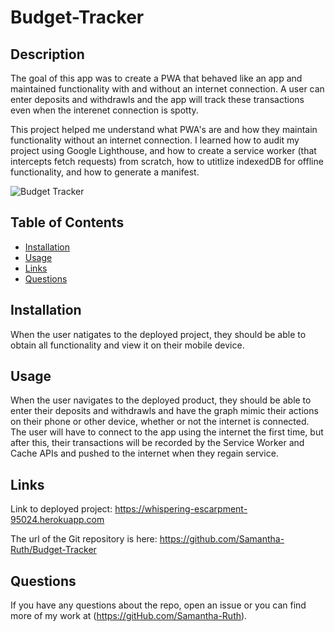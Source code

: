 # Budget-Tracker

## Description

The goal of this app was to create a PWA that behaved like an app and maintained functionality with and without an internet connection. A user can enter deposits and withdrawls and the app will track these transactions even when the interenet connection is spotty. 

This project helped me understand what PWA's are and how they maintain functionality without an internet connection.  I learned how to audit my project using Google Lighthouse, and how to create a service worker (that intercepts fetch requests) from scratch, how to utitlize indexedDB for offline functionality, and how to generate a manifest. 

![Budget Tracker](https://user-images.githubusercontent.com/64170123/187012953-fe9fe7f6-559c-4c9b-855a-2bbda5ecfb12.jpg)

## Table of Contents

* [Installation](#installation)
* [Usage](#usage)
* [Links](#links)
* [Questions](#questions)

## Installation

When the user natigates to the deployed project, they should be able to obtain all functionality and view it on their mobile device. 

## Usage

When the user navigates to the deployed product, they should be able to enter their deposits and withdrawls and have the graph mimic their actions on their phone or other device, whether or not the internet is connected.  The user will have to connect to the app using the internet the first time, but after this, their transactions will be recorded by the Service Worker and Cache APIs and pushed to the internet when they regain service.

## Links

Link to deployed project: https://whispering-escarpment-95024.herokuapp.com


The url of the Git repository is here:  https://github.com/Samantha-Ruth/Budget-Tracker

## Questions

If you have any questions about the repo, open an issue or you can find more of my work at (https://gitHub.com/Samantha-Ruth).


